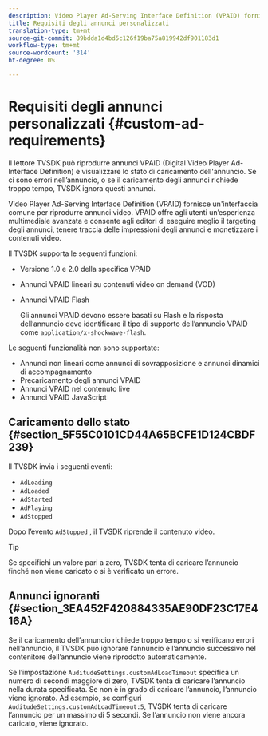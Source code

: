 ```yaml
---
description: Video Player Ad-Serving Interface Definition (VPAID) fornisce un'interfaccia comune per riprodurre annunci video. VPAID offre agli utenti un’esperienza multimediale avanzata e consente agli editori di eseguire meglio il targeting degli annunci, tenere traccia delle impressioni degli annunci e monetizzare i contenuti video.
title: Requisiti degli annunci personalizzati
translation-type: tm+mt
source-git-commit: 89bdda1d4bd5c126f19ba75a819942df901183d1
workflow-type: tm+mt
source-wordcount: '314'
ht-degree: 0%

---
```



# Requisiti degli annunci personalizzati {#custom-ad-requirements}

Il lettore TVSDK può riprodurre annunci VPAID (Digital Video Player Ad-Interface Definition) e visualizzare lo stato di caricamento dell&#39;annuncio. Se ci sono errori nell’annuncio, o se il caricamento degli annunci richiede troppo tempo, TVSDK ignora questi annunci.

Video Player Ad-Serving Interface Definition (VPAID) fornisce un&#39;interfaccia comune per riprodurre annunci video. VPAID offre agli utenti un’esperienza multimediale avanzata e consente agli editori di eseguire meglio il targeting degli annunci, tenere traccia delle impressioni degli annunci e monetizzare i contenuti video.

<!--<a id="section_9A358902CBC24999BA34206EE2029616"></a>-->

Il TVSDK supporta le seguenti funzioni:

* Versione 1.0 e 2.0 della specifica VPAID
* Annunci VPAID lineari su contenuti video on demand (VOD)
* Annunci VPAID Flash

   Gli annunci VPAID devono essere basati su Flash e la risposta dell’annuncio deve identificare il tipo di supporto dell’annuncio VPAID come `application/x-shockwave-flash`.

Le seguenti funzionalità non sono supportate:

* Annunci non lineari come annunci di sovrapposizione e annunci dinamici di accompagnamento
* Precaricamento degli annunci VPAID
* Annunci VPAID nel contenuto live
* Annunci VPAID JavaScript

## Caricamento dello stato {#section_5F55C0101CD44A65BCFE1D124CBDF239}

Il TVSDK invia i seguenti eventi:

* `AdLoading`
* `AdLoaded`
* `AdStarted`
* `AdPlaying`
* `AdStopped`

Dopo l’evento `AdStopped` , il TVSDK riprende il contenuto video.

>[!TIP]
>
>Se specifichi un valore pari a zero, TVSDK tenta di caricare l’annuncio finché non viene caricato o si è verificato un errore.

## Annunci ignoranti {#section_3EA452F420884335AE90DF23C17E416A}

Se il caricamento dell’annuncio richiede troppo tempo o si verificano errori nell’annuncio, il TVSDK può ignorare l’annuncio e l’annuncio successivo nel contenitore dell’annuncio viene riprodotto automaticamente.

Se l’impostazione `AuditudeSettings.customAdLoadTimeout` specifica un numero di secondi maggiore di zero, TVSDK tenta di caricare l’annuncio nella durata specificata. Se non è in grado di caricare l’annuncio, l’annuncio viene ignorato. Ad esempio, se configuri `AuditudeSettings.customAdLoadTimeout:5`, TVSDK tenta di caricare l’annuncio per un massimo di 5 secondi. Se l’annuncio non viene ancora caricato, viene ignorato.
